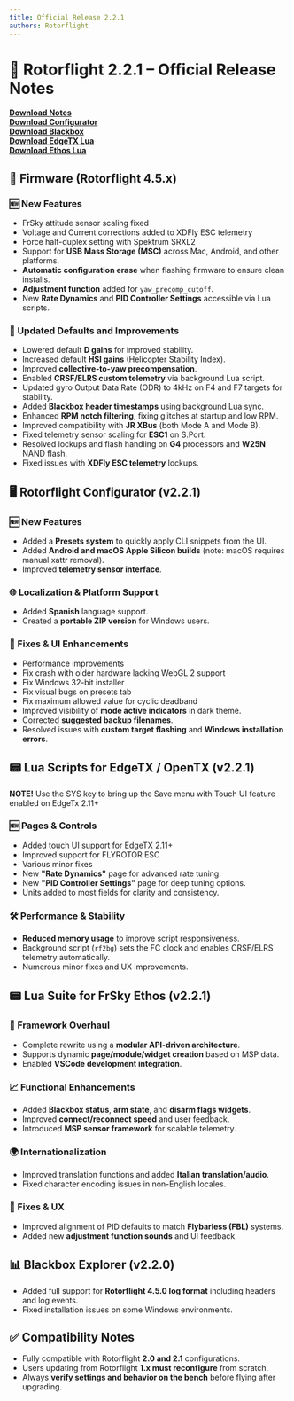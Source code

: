 ```yaml
---
title: Official Release 2.2.1
authors: Rotorflight
---
```


# 🚁 Rotorflight 2.2.1 – Official Release Notes

[**Download Notes**](/docs/download/notes)\
[**Download Configurator**](/docs/download/configurator)\
[**Download Blackbox**](/docs/download/blackbox)\
[**Download EdgeTX Lua**](/docs/download/edge-tx-Lua)\
[**Download Ethos Lua**](/docs/download/ethos-Lua)

## 🔧 Firmware (Rotorflight 4.5.x)

### 🆕 New Features

* FrSky attitude sensor scaling fixed
* Voltage and Current corrections added to XDFly ESC telemetry
* Force half-duplex setting with Spektrum SRXL2
* Support for **USB Mass Storage (MSC)** across Mac, Android, and other platforms.
* **Automatic configuration erase** when flashing firmware to ensure clean installs.
* **Adjustment function** added for `yaw_precomp_cutoff`.
* New **Rate Dynamics** and **PID Controller Settings** accessible via Lua scripts.

### 🔁 Updated Defaults and Improvements

* Lowered default **D gains** for improved stability.
* Increased default **HSI gains** (Helicopter Stability Index).
* Improved **collective-to-yaw precompensation**.
* Enabled **CRSF/ELRS custom telemetry** via background Lua script.
* Updated gyro Output Data Rate (ODR) to 4kHz on F4 and F7 targets for stability.
* Added **Blackbox header timestamps** using background Lua sync.
* Enhanced **RPM notch filtering**, fixing glitches at startup and low RPM.
* Improved compatibility with **JR XBus** (both Mode A and Mode B).
* Fixed telemetry sensor scaling for **ESC1** on S.Port.
* Resolved lockups and flash handling on **G4** processors and **W25N** NAND flash.
* Fixed issues with **XDFly ESC telemetry** lockups.

## 🖥️ Rotorflight Configurator (v2.2.1)

### 🆕 New Features

* Added a **Presets system** to quickly apply CLI snippets from the UI.
* Added **Android and macOS Apple Silicon builds** (note: macOS requires manual xattr removal).
* Improved **telemetry sensor interface**.

### 🌐 Localization & Platform Support

* Added **Spanish** language support.
* Created a **portable ZIP version** for Windows users.

### 🐞 Fixes & UI Enhancements

* Performance improvements
* Fix crash with older hardware lacking WebGL 2 support
* Fix Windows 32-bit installer
* Fix visual bugs on presets tab
* Fix maximum allowed value for cyclic deadband
* Improved visibility of **mode active indicators** in dark theme.
* Corrected **suggested backup filenames**.
* Resolved issues with **custom target flashing** and **Windows installation errors**.

## 📟 Lua Scripts for EdgeTX / OpenTX (v2.2.1)

**NOTE!** Use the SYS key to bring up the Save menu with Touch UI feature enabled on EdgeTx 2.11+

### 🆕 Pages & Controls

* Added touch UI support for EdgeTX 2.11+
* Improved support for FLYROTOR ESC
* Various minor fixes
* New **"Rate Dynamics"** page for advanced rate tuning.
* New **"PID Controller Settings"** page for deep tuning options.
* Units added to most fields for clarity and consistency.

### 🛠 Performance & Stability

* **Reduced memory usage** to improve script responsiveness.
* Background script (`rf2bg`) sets the FC clock and enables CRSF/ELRS telemetry automatically.
* Numerous minor fixes and UX improvements.

## 📟 Lua Suite for FrSky Ethos (v2.2.1)

### 🔄 Framework Overhaul

* Complete rewrite using a **modular API-driven architecture**.
* Supports dynamic **page/module/widget creation** based on MSP data.
* Enabled **VSCode development integration**.

### 📈 Functional Enhancements

* Added **Blackbox status**, **arm state**, and **disarm flags widgets**.
* Improved **connect/reconnect speed** and user feedback.
* Introduced **MSP sensor framework** for scalable telemetry.

### 🌍 Internationalization

* Improved translation functions and added **Italian translation/audio**.
* Fixed character encoding issues in non-English locales.

### 🐞 Fixes & UX

* Improved alignment of PID defaults to match **Flybarless (FBL)** systems.
* Added new **adjustment function sounds** and UI feedback.

## 📊 Blackbox Explorer (v2.2.0)

* Added full support for **Rotorflight 4.5.0 log format** including headers and log events.
* Fixed installation issues on some Windows environments.

## ✅ Compatibility Notes

* Fully compatible with Rotorflight **2.0 and 2.1** configurations.
* Users updating from Rotorflight **1.x must reconfigure** from scratch.
* Always **verify settings and behavior on the bench** before flying after upgrading.
